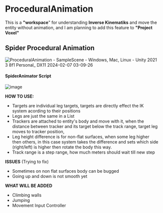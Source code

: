# ProceduralAnimation
This is a **"workspace**" for understanding **Inverse Kinematiks** and move the entity without animation, and I am planning to add this feature to **"Project Voxel"**
## Spider Procedural Animation
![ProceduralAnimation - SampleScene - Windows, Mac, Linux - Unity 2021 3 8f1 Personal_ _DX11_ 2024-02-07 03-09-26](https://github.com/Erces/ProceduralAnimation/assets/51009171/f9deffef-98b3-4830-bc82-61c598b8bc16)
#### SpiderAnimator Script
![image](https://github.com/Erces/ProceduralAnimation/assets/51009171/bbac9e6d-afe1-4588-9c1c-4e59b004158c)


**HOW TO USE:**
- Targets are individual leg targets, targets are directly effect the IK system acording to their positions
- Legs are just the same in a List
- Trackers are attached to entity's body and move with it, when the distance between tracker and its target below the track range, target leg moves to tracker position,
- Leg height difference is for non-flat surfaces, when some leg higher then others, in this case system takes the difference and sets which side (right/left) is higher then rotate the body this way.
- Track range is a step range, how much meters should wait till new step

**ISSUES** (Trying to fix)
- Sometimes on non flat surfaces body can be bugged
- Going up and down is not smooth yet

**WHAT WILL BE ADDED**
  - Climbing walls
  - Jumping
  - Movement Input Controller
